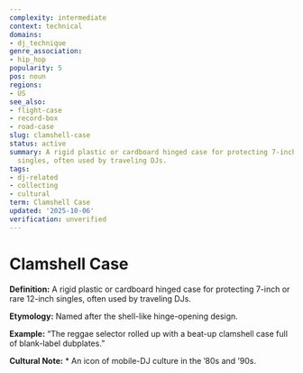 ```yaml
---
complexity: intermediate
context: technical
domains:
- dj_technique
genre_association:
- hip_hop
popularity: 5
pos: noun
regions:
- US
see_also:
- flight-case
- record-box
- road-case
slug: clamshell-case
status: active
summary: A rigid plastic or cardboard hinged case for protecting 7-inch or rare 12-inch
  singles, often used by traveling DJs.
tags:
- dj-related
- collecting
- cultural
term: Clamshell Case
updated: '2025-10-06'
verification: unverified
---
```


# Clamshell Case

**Definition:** A rigid plastic or cardboard hinged case for protecting 7-inch or rare 12-inch singles, often used by traveling DJs.

**Etymology:** Named after the shell-like hinge-opening design.

**Example:** “The reggae selector rolled up with a beat-up clamshell case full of blank-label dubplates.”

**Cultural Note:** * An icon of mobile-DJ culture in the ’80s and ’90s.


